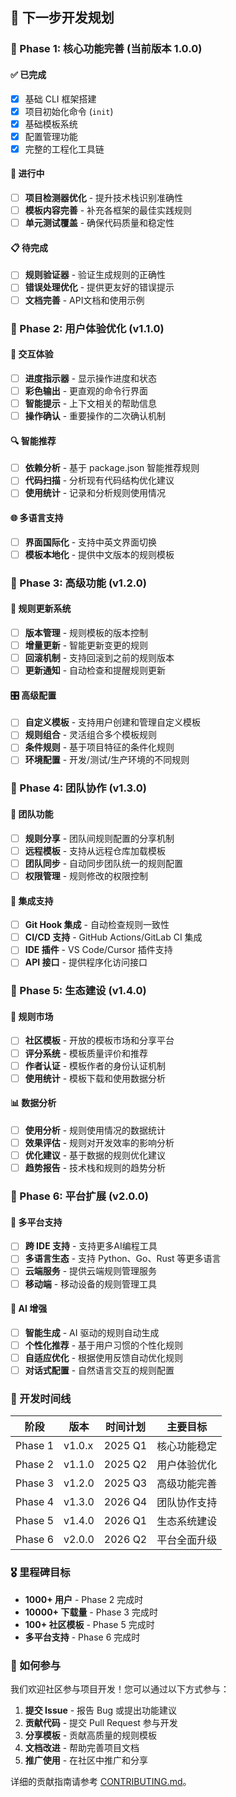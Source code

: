 ## 🚀 下一步开发规划

### 🎯 Phase 1: 核心功能完善 (当前版本 1.0.0)

#### ✅ 已完成

- [x] 基础 CLI 框架搭建
- [x] 项目初始化命令 (`init`)
- [x] 基础模板系统
- [x] 配置管理功能
- [x] 完整的工程化工具链

#### 🔄 进行中

- [ ] **项目检测器优化** - 提升技术栈识别准确性
- [ ] **模板内容完善** - 补充各框架的最佳实践规则
- [ ] **单元测试覆盖** - 确保代码质量和稳定性

#### 📋 待完成

- [ ] **规则验证器** - 验证生成规则的正确性
- [ ] **错误处理优化** - 提供更友好的错误提示
- [ ] **文档完善** - API文档和使用示例

### 🎯 Phase 2: 用户体验优化 (v1.1.0)

#### 🎨 交互体验

- [ ] **进度指示器** - 显示操作进度和状态
- [ ] **彩色输出** - 更直观的命令行界面
- [ ] **智能提示** - 上下文相关的帮助信息
- [ ] **操作确认** - 重要操作的二次确认机制

#### 🔍 智能推荐

- [ ] **依赖分析** - 基于 package.json 智能推荐规则
- [ ] **代码扫描** - 分析现有代码结构优化建议
- [ ] **使用统计** - 记录和分析规则使用情况

#### 🌐 多语言支持

- [ ] **界面国际化** - 支持中英文界面切换
- [ ] **模板本地化** - 提供中文版本的规则模板

### 🎯 Phase 3: 高级功能 (v1.2.0)

#### 🔄 规则更新系统

- [ ] **版本管理** - 规则模板的版本控制
- [ ] **增量更新** - 智能更新变更的规则
- [ ] **回滚机制** - 支持回滚到之前的规则版本
- [ ] **更新通知** - 自动检查和提醒规则更新

#### 🎛️ 高级配置

- [ ] **自定义模板** - 支持用户创建和管理自定义模板
- [ ] **规则组合** - 灵活组合多个模板规则
- [ ] **条件规则** - 基于项目特征的条件化规则
- [ ] **环境配置** - 开发/测试/生产环境的不同规则

### 🎯 Phase 4: 团队协作 (v1.3.0)

#### 👥 团队功能

- [ ] **规则分享** - 团队间规则配置的分享机制
- [ ] **远程模板** - 支持从远程仓库加载模板
- [ ] **团队同步** - 自动同步团队统一的规则配置
- [ ] **权限管理** - 规则修改的权限控制

#### 🔗 集成支持

- [ ] **Git Hook 集成** - 自动检查规则一致性
- [ ] **CI/CD 支持** - GitHub Actions/GitLab CI 集成
- [ ] **IDE 插件** - VS Code/Cursor 插件支持
- [ ] **API 接口** - 提供程序化访问接口

### 🎯 Phase 5: 生态建设 (v1.4.0)

#### 🏪 规则市场

- [ ] **社区模板** - 开放的模板市场和分享平台
- [ ] **评分系统** - 模板质量评价和推荐
- [ ] **作者认证** - 模板作者的身份认证机制
- [ ] **使用统计** - 模板下载和使用数据分析

#### 📊 数据分析

- [ ] **使用分析** - 规则使用情况的数据统计
- [ ] **效果评估** - 规则对开发效率的影响分析
- [ ] **优化建议** - 基于数据的规则优化建议
- [ ] **趋势报告** - 技术栈和规则的趋势分析

### 🎯 Phase 6: 平台扩展 (v2.0.0)

#### 🔌 多平台支持

- [ ] **跨 IDE 支持** - 支持更多AI编程工具
- [ ] **多语言生态** - 支持 Python、Go、Rust 等更多语言
- [ ] **云端服务** - 提供云端规则管理服务
- [ ] **移动端** - 移动设备的规则管理工具

#### 🤖 AI 增强

- [ ] **智能生成** - AI 驱动的规则自动生成
- [ ] **个性化推荐** - 基于用户习惯的个性化规则
- [ ] **自适应优化** - 根据使用反馈自动优化规则
- [ ] **对话式配置** - 自然语言交互的规则配置

### 📅 开发时间线

| 阶段    | 版本   | 时间计划 | 主要目标     |
| ------- | ------ | -------- | ------------ |
| Phase 1 | v1.0.x | 2025 Q1  | 核心功能稳定 |
| Phase 2 | v1.1.0 | 2025 Q2  | 用户体验优化 |
| Phase 3 | v1.2.0 | 2025 Q3  | 高级功能完善 |
| Phase 4 | v1.3.0 | 2026 Q4  | 团队协作支持 |
| Phase 5 | v1.4.0 | 2026 Q1  | 生态系统建设 |
| Phase 6 | v2.0.0 | 2026 Q2  | 平台全面升级 |

### 🎖️ 里程碑目标

- **1000+ 用户** - Phase 2 完成时
- **10000+ 下载量** - Phase 3 完成时
- **100+ 社区模板** - Phase 5 完成时
- **多平台支持** - Phase 6 完成时

### 🤝 如何参与

我们欢迎社区参与项目开发！您可以通过以下方式参与：

1. **提交 Issue** - 报告 Bug 或提出功能建议
2. **贡献代码** - 提交 Pull Request 参与开发
3. **分享模板** - 贡献高质量的规则模板
4. **文档改进** - 帮助完善项目文档
5. **推广使用** - 在社区中推广和分享

详细的贡献指南请参考 [CONTRIBUTING.md](./CONTRIBUTING.md)。
